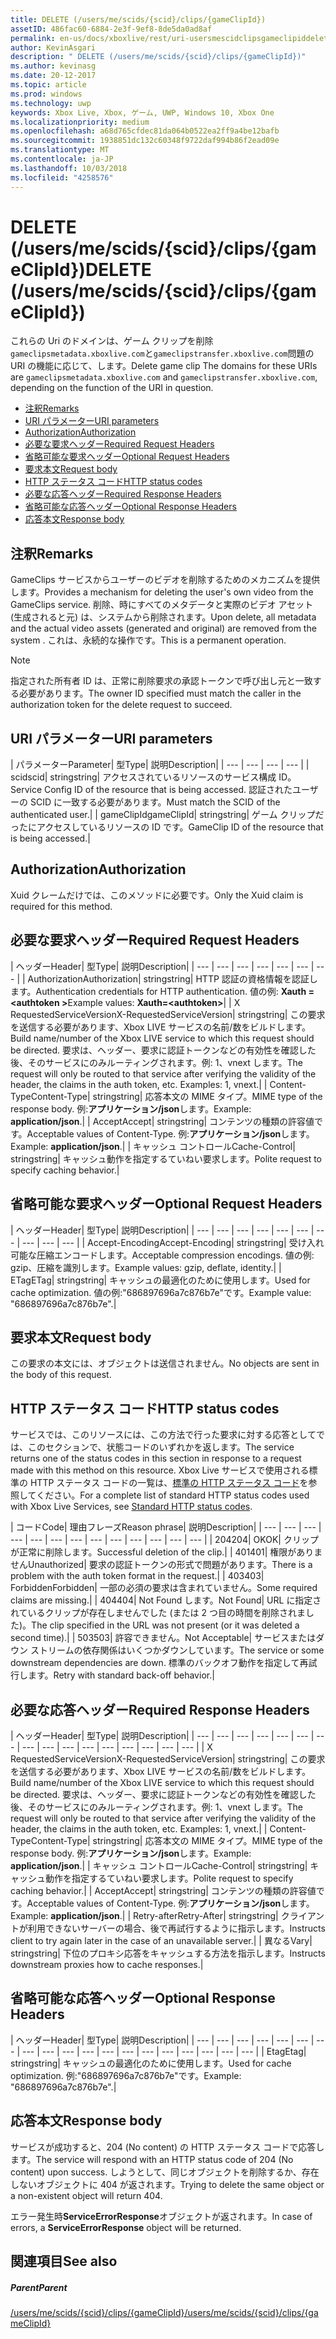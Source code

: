 ```yaml
---
title: DELETE (/users/me/scids/{scid}/clips/{gameClipId})
assetID: 486fac60-6884-2e3f-9ef8-8de5da0ad8af
permalink: en-us/docs/xboxlive/rest/uri-usersmescidclipsgameclipiddelete.html
author: KevinAsgari
description: " DELETE (/users/me/scids/{scid}/clips/{gameClipId})"
ms.author: kevinasg
ms.date: 20-12-2017
ms.topic: article
ms.prod: windows
ms.technology: uwp
keywords: Xbox Live, Xbox, ゲーム, UWP, Windows 10, Xbox One
ms.localizationpriority: medium
ms.openlocfilehash: a68d765cfdec81da064b0522ea2ff9a4be12bafb
ms.sourcegitcommit: 1938851dc132c60348f9722daf994b86f2ead09e
ms.translationtype: MT
ms.contentlocale: ja-JP
ms.lasthandoff: 10/03/2018
ms.locfileid: "4258576"
---
```

# <a name="delete-usersmescidsscidclipsgameclipid"></a><span data-ttu-id="e72ca-104">DELETE (/users/me/scids/{scid}/clips/{gameClipId})</span><span class="sxs-lookup"><span data-stu-id="e72ca-104">DELETE (/users/me/scids/{scid}/clips/{gameClipId})</span></span>
<span data-ttu-id="e72ca-105">これらの Uri のドメインは、ゲーム クリップを削除`gameclipsmetadata.xboxlive.com`と`gameclipstransfer.xboxlive.com`問題の URI の機能に応じて、します。</span><span class="sxs-lookup"><span data-stu-id="e72ca-105">Delete game clip The domains for these URIs are `gameclipsmetadata.xboxlive.com` and `gameclipstransfer.xboxlive.com`, depending on the function of the URI in question.</span></span>
 
  * [<span data-ttu-id="e72ca-106">注釈</span><span class="sxs-lookup"><span data-stu-id="e72ca-106">Remarks</span></span>](#ID4EX)
  * [<span data-ttu-id="e72ca-107">URI パラメーター</span><span class="sxs-lookup"><span data-stu-id="e72ca-107">URI parameters</span></span>](#ID4ECB)
  * [<span data-ttu-id="e72ca-108">Authorization</span><span class="sxs-lookup"><span data-stu-id="e72ca-108">Authorization</span></span>](#ID4ENB)
  * [<span data-ttu-id="e72ca-109">必要な要求ヘッダー</span><span class="sxs-lookup"><span data-stu-id="e72ca-109">Required Request Headers</span></span>](#ID4EYB)
  * [<span data-ttu-id="e72ca-110">省略可能な要求ヘッダー</span><span class="sxs-lookup"><span data-stu-id="e72ca-110">Optional Request Headers</span></span>](#ID4EEE)
  * [<span data-ttu-id="e72ca-111">要求本文</span><span class="sxs-lookup"><span data-stu-id="e72ca-111">Request body</span></span>](#ID4ENF)
  * [<span data-ttu-id="e72ca-112">HTTP ステータス コード</span><span class="sxs-lookup"><span data-stu-id="e72ca-112">HTTP status codes</span></span>](#ID4EYF)
  * [<span data-ttu-id="e72ca-113">必要な応答ヘッダー</span><span class="sxs-lookup"><span data-stu-id="e72ca-113">Required Response Headers</span></span>](#ID4EIAAC)
  * [<span data-ttu-id="e72ca-114">省略可能な応答ヘッダー</span><span class="sxs-lookup"><span data-stu-id="e72ca-114">Optional Response Headers</span></span>](#ID4E2CAC)
  * [<span data-ttu-id="e72ca-115">応答本文</span><span class="sxs-lookup"><span data-stu-id="e72ca-115">Response body</span></span>](#ID4E2DAC)
 
<a id="ID4EX"></a>

 
## <a name="remarks"></a><span data-ttu-id="e72ca-116">注釈</span><span class="sxs-lookup"><span data-stu-id="e72ca-116">Remarks</span></span>
 
<span data-ttu-id="e72ca-117">GameClips サービスからユーザーのビデオを削除するためのメカニズムを提供します。</span><span class="sxs-lookup"><span data-stu-id="e72ca-117">Provides a mechanism for deleting the user's own video from the GameClips service.</span></span> <span data-ttu-id="e72ca-118">削除、時にすべてのメタデータと実際のビデオ アセット (生成されると元) は、システムから削除されます。</span><span class="sxs-lookup"><span data-stu-id="e72ca-118">Upon delete, all metadata and the actual video assets (generated and original) are removed from the system .</span></span> <span data-ttu-id="e72ca-119">これは、永続的な操作です。</span><span class="sxs-lookup"><span data-stu-id="e72ca-119">This is a permanent operation.</span></span> 

> [!NOTE] 
> <span data-ttu-id="e72ca-120">指定された所有者 ID は、正常に削除要求の承認トークンで呼び出し元と一致する必要があります。</span><span class="sxs-lookup"><span data-stu-id="e72ca-120">The owner ID specified must match the caller in the authorization token for the delete request to succeed.</span></span> 


  
<a id="ID4ECB"></a>

 
## <a name="uri-parameters"></a><span data-ttu-id="e72ca-121">URI パラメーター</span><span class="sxs-lookup"><span data-stu-id="e72ca-121">URI parameters</span></span>
 
| <span data-ttu-id="e72ca-122">パラメーター</span><span class="sxs-lookup"><span data-stu-id="e72ca-122">Parameter</span></span>| <span data-ttu-id="e72ca-123">型</span><span class="sxs-lookup"><span data-stu-id="e72ca-123">Type</span></span>| <span data-ttu-id="e72ca-124">説明</span><span class="sxs-lookup"><span data-stu-id="e72ca-124">Description</span></span>| 
| --- | --- | --- | --- | 
| <span data-ttu-id="e72ca-125">scid</span><span class="sxs-lookup"><span data-stu-id="e72ca-125">scid</span></span>| <span data-ttu-id="e72ca-126">string</span><span class="sxs-lookup"><span data-stu-id="e72ca-126">string</span></span>| <span data-ttu-id="e72ca-127">アクセスされているリソースのサービス構成 ID。</span><span class="sxs-lookup"><span data-stu-id="e72ca-127">Service Config ID of the resource that is being accessed.</span></span> <span data-ttu-id="e72ca-128">認証されたユーザーの SCID に一致する必要があります。</span><span class="sxs-lookup"><span data-stu-id="e72ca-128">Must match the SCID of the authenticated user.</span></span>| 
| <span data-ttu-id="e72ca-129">gameClipId</span><span class="sxs-lookup"><span data-stu-id="e72ca-129">gameClipId</span></span>| <span data-ttu-id="e72ca-130">string</span><span class="sxs-lookup"><span data-stu-id="e72ca-130">string</span></span>| <span data-ttu-id="e72ca-131">ゲーム クリップだったにアクセスしているリソースの ID です。</span><span class="sxs-lookup"><span data-stu-id="e72ca-131">GameClip ID of the resource that is being accessed.</span></span>| 
  
<a id="ID4ENB"></a>

 
## <a name="authorization"></a><span data-ttu-id="e72ca-132">Authorization</span><span class="sxs-lookup"><span data-stu-id="e72ca-132">Authorization</span></span>
 
<span data-ttu-id="e72ca-133">Xuid クレームだけでは、このメソッドに必要です。</span><span class="sxs-lookup"><span data-stu-id="e72ca-133">Only the Xuid claim is required for this method.</span></span>
  
<a id="ID4EYB"></a>

 
## <a name="required-request-headers"></a><span data-ttu-id="e72ca-134">必要な要求ヘッダー</span><span class="sxs-lookup"><span data-stu-id="e72ca-134">Required Request Headers</span></span>
 
| <span data-ttu-id="e72ca-135">ヘッダー</span><span class="sxs-lookup"><span data-stu-id="e72ca-135">Header</span></span>| <span data-ttu-id="e72ca-136">型</span><span class="sxs-lookup"><span data-stu-id="e72ca-136">Type</span></span>| <span data-ttu-id="e72ca-137">説明</span><span class="sxs-lookup"><span data-stu-id="e72ca-137">Description</span></span>| 
| --- | --- | --- | --- | --- | --- | --- | 
| <span data-ttu-id="e72ca-138">Authorization</span><span class="sxs-lookup"><span data-stu-id="e72ca-138">Authorization</span></span>| <span data-ttu-id="e72ca-139">string</span><span class="sxs-lookup"><span data-stu-id="e72ca-139">string</span></span>| <span data-ttu-id="e72ca-140">HTTP 認証の資格情報を認証します。</span><span class="sxs-lookup"><span data-stu-id="e72ca-140">Authentication credentials for HTTP authentication.</span></span> <span data-ttu-id="e72ca-141">値の例: <b>Xauth =&lt;authtoken ></b></span><span class="sxs-lookup"><span data-stu-id="e72ca-141">Example values: <b>Xauth=&lt;authtoken></b></span></span>| 
| <span data-ttu-id="e72ca-142">X RequestedServiceVersion</span><span class="sxs-lookup"><span data-stu-id="e72ca-142">X-RequestedServiceVersion</span></span>| <span data-ttu-id="e72ca-143">string</span><span class="sxs-lookup"><span data-stu-id="e72ca-143">string</span></span>| <span data-ttu-id="e72ca-144">この要求を送信する必要があります、Xbox LIVE サービスの名前/数をビルドします。</span><span class="sxs-lookup"><span data-stu-id="e72ca-144">Build name/number of the Xbox LIVE service to which this request should be directed.</span></span> <span data-ttu-id="e72ca-145">要求は、ヘッダー、要求に認証トークンなどの有効性を確認した後、そのサービスにのみルーティングされます。例: 1、vnext します。</span><span class="sxs-lookup"><span data-stu-id="e72ca-145">The request will only be routed to that service after verifying the validity of the header, the claims in the auth token, etc. Examples: 1, vnext.</span></span>| 
| <span data-ttu-id="e72ca-146">Content-Type</span><span class="sxs-lookup"><span data-stu-id="e72ca-146">Content-Type</span></span>| <span data-ttu-id="e72ca-147">string</span><span class="sxs-lookup"><span data-stu-id="e72ca-147">string</span></span>| <span data-ttu-id="e72ca-148">応答本文の MIME タイプ。</span><span class="sxs-lookup"><span data-stu-id="e72ca-148">MIME type of the response body.</span></span> <span data-ttu-id="e72ca-149">例:<b>アプリケーション/json</b>します。</span><span class="sxs-lookup"><span data-stu-id="e72ca-149">Example: <b>application/json</b>.</span></span>| 
| <span data-ttu-id="e72ca-150">Accept</span><span class="sxs-lookup"><span data-stu-id="e72ca-150">Accept</span></span>| <span data-ttu-id="e72ca-151">string</span><span class="sxs-lookup"><span data-stu-id="e72ca-151">string</span></span>| <span data-ttu-id="e72ca-152">コンテンツの種類の許容値です。</span><span class="sxs-lookup"><span data-stu-id="e72ca-152">Acceptable values of Content-Type.</span></span> <span data-ttu-id="e72ca-153">例:<b>アプリケーション/json</b>します。</span><span class="sxs-lookup"><span data-stu-id="e72ca-153">Example: <b>application/json</b>.</span></span>| 
| <span data-ttu-id="e72ca-154">キャッシュ コントロール</span><span class="sxs-lookup"><span data-stu-id="e72ca-154">Cache-Control</span></span>| <span data-ttu-id="e72ca-155">string</span><span class="sxs-lookup"><span data-stu-id="e72ca-155">string</span></span>| <span data-ttu-id="e72ca-156">キャッシュ動作を指定するていねい要求します。</span><span class="sxs-lookup"><span data-stu-id="e72ca-156">Polite request to specify caching behavior.</span></span>| 
  
<a id="ID4EEE"></a>

 
## <a name="optional-request-headers"></a><span data-ttu-id="e72ca-157">省略可能な要求ヘッダー</span><span class="sxs-lookup"><span data-stu-id="e72ca-157">Optional Request Headers</span></span>
 
| <span data-ttu-id="e72ca-158">ヘッダー</span><span class="sxs-lookup"><span data-stu-id="e72ca-158">Header</span></span>| <span data-ttu-id="e72ca-159">型</span><span class="sxs-lookup"><span data-stu-id="e72ca-159">Type</span></span>| <span data-ttu-id="e72ca-160">説明</span><span class="sxs-lookup"><span data-stu-id="e72ca-160">Description</span></span>| 
| --- | --- | --- | --- | --- | --- | --- | --- | --- | --- | 
| <span data-ttu-id="e72ca-161">Accept-Encoding</span><span class="sxs-lookup"><span data-stu-id="e72ca-161">Accept-Encoding</span></span>| <span data-ttu-id="e72ca-162">string</span><span class="sxs-lookup"><span data-stu-id="e72ca-162">string</span></span>| <span data-ttu-id="e72ca-163">受け入れ可能な圧縮エンコードします。</span><span class="sxs-lookup"><span data-stu-id="e72ca-163">Acceptable compression encodings.</span></span> <span data-ttu-id="e72ca-164">値の例: gzip、圧縮を識別します。</span><span class="sxs-lookup"><span data-stu-id="e72ca-164">Example values: gzip, deflate, identity.</span></span>| 
| <span data-ttu-id="e72ca-165">ETag</span><span class="sxs-lookup"><span data-stu-id="e72ca-165">ETag</span></span>| <span data-ttu-id="e72ca-166">string</span><span class="sxs-lookup"><span data-stu-id="e72ca-166">string</span></span>| <span data-ttu-id="e72ca-167">キャッシュの最適化のために使用します。</span><span class="sxs-lookup"><span data-stu-id="e72ca-167">Used for cache optimization.</span></span> <span data-ttu-id="e72ca-168">値の例:"686897696a7c876b7e"です。</span><span class="sxs-lookup"><span data-stu-id="e72ca-168">Example value: "686897696a7c876b7e".</span></span>| 
  
<a id="ID4ENF"></a>

 
## <a name="request-body"></a><span data-ttu-id="e72ca-169">要求本文</span><span class="sxs-lookup"><span data-stu-id="e72ca-169">Request body</span></span>
 
<span data-ttu-id="e72ca-170">この要求の本文には、オブジェクトは送信されません。</span><span class="sxs-lookup"><span data-stu-id="e72ca-170">No objects are sent in the body of this request.</span></span>
  
<a id="ID4EYF"></a>

 
## <a name="http-status-codes"></a><span data-ttu-id="e72ca-171">HTTP ステータス コード</span><span class="sxs-lookup"><span data-stu-id="e72ca-171">HTTP status codes</span></span>
 
<span data-ttu-id="e72ca-172">サービスでは、このリソースには、この方法で行った要求に対する応答としてでは、このセクションで、状態コードのいずれかを返します。</span><span class="sxs-lookup"><span data-stu-id="e72ca-172">The service returns one of the status codes in this section in response to a request made with this method on this resource.</span></span> <span data-ttu-id="e72ca-173">Xbox Live サービスで使用される標準の HTTP ステータス コードの一覧は、[標準の HTTP ステータス コード](../../additional/httpstatuscodes.md)を参照してください。</span><span class="sxs-lookup"><span data-stu-id="e72ca-173">For a complete list of standard HTTP status codes used with Xbox Live Services, see [Standard HTTP status codes](../../additional/httpstatuscodes.md).</span></span>
 
| <span data-ttu-id="e72ca-174">コード</span><span class="sxs-lookup"><span data-stu-id="e72ca-174">Code</span></span>| <span data-ttu-id="e72ca-175">理由フレーズ</span><span class="sxs-lookup"><span data-stu-id="e72ca-175">Reason phrase</span></span>| <span data-ttu-id="e72ca-176">説明</span><span class="sxs-lookup"><span data-stu-id="e72ca-176">Description</span></span>| 
| --- | --- | --- | --- | --- | --- | --- | --- | --- | --- | --- | --- | --- | 
| <span data-ttu-id="e72ca-177">204</span><span class="sxs-lookup"><span data-stu-id="e72ca-177">204</span></span>| <span data-ttu-id="e72ca-178">OK</span><span class="sxs-lookup"><span data-stu-id="e72ca-178">OK</span></span>| <span data-ttu-id="e72ca-179">クリップが正常に削除します。</span><span class="sxs-lookup"><span data-stu-id="e72ca-179">Successful deletion of the clip.</span></span>| 
| <span data-ttu-id="e72ca-180">401</span><span class="sxs-lookup"><span data-stu-id="e72ca-180">401</span></span>| <span data-ttu-id="e72ca-181">権限がありません</span><span class="sxs-lookup"><span data-stu-id="e72ca-181">Unauthorized</span></span>| <span data-ttu-id="e72ca-182">要求の認証トークンの形式で問題があります。</span><span class="sxs-lookup"><span data-stu-id="e72ca-182">There is a problem with the auth token format in the request.</span></span>| 
| <span data-ttu-id="e72ca-183">403</span><span class="sxs-lookup"><span data-stu-id="e72ca-183">403</span></span>| <span data-ttu-id="e72ca-184">Forbidden</span><span class="sxs-lookup"><span data-stu-id="e72ca-184">Forbidden</span></span>| <span data-ttu-id="e72ca-185">一部の必須の要求は含まれていません。</span><span class="sxs-lookup"><span data-stu-id="e72ca-185">Some required claims are missing.</span></span>| 
| <span data-ttu-id="e72ca-186">404</span><span class="sxs-lookup"><span data-stu-id="e72ca-186">404</span></span>| <span data-ttu-id="e72ca-187">Not Found します。</span><span class="sxs-lookup"><span data-stu-id="e72ca-187">Not Found</span></span>| <span data-ttu-id="e72ca-188">URL に指定されているクリップが存在しませんでした (または 2 つ目の時間を削除されました)。</span><span class="sxs-lookup"><span data-stu-id="e72ca-188">The clip specified in the URL was not present (or it was deleted a second time).</span></span>| 
| <span data-ttu-id="e72ca-189">503</span><span class="sxs-lookup"><span data-stu-id="e72ca-189">503</span></span>| <span data-ttu-id="e72ca-190">許容できません。</span><span class="sxs-lookup"><span data-stu-id="e72ca-190">Not Acceptable</span></span>| <span data-ttu-id="e72ca-191">サービスまたはダウン ストリームの依存関係はいくつかダウンしています。</span><span class="sxs-lookup"><span data-stu-id="e72ca-191">The service or some downstream dependencies are down.</span></span> <span data-ttu-id="e72ca-192">標準のバックオフ動作を指定して再試行します。</span><span class="sxs-lookup"><span data-stu-id="e72ca-192">Retry with standard back-off behavior.</span></span>| 
  
<a id="ID4EIAAC"></a>

 
## <a name="required-response-headers"></a><span data-ttu-id="e72ca-193">必要な応答ヘッダー</span><span class="sxs-lookup"><span data-stu-id="e72ca-193">Required Response Headers</span></span>
 
| <span data-ttu-id="e72ca-194">ヘッダー</span><span class="sxs-lookup"><span data-stu-id="e72ca-194">Header</span></span>| <span data-ttu-id="e72ca-195">型</span><span class="sxs-lookup"><span data-stu-id="e72ca-195">Type</span></span>| <span data-ttu-id="e72ca-196">説明</span><span class="sxs-lookup"><span data-stu-id="e72ca-196">Description</span></span>| 
| --- | --- | --- | --- | --- | --- | --- | --- | --- | --- | --- | --- | --- | --- | --- | --- | 
| <span data-ttu-id="e72ca-197">X RequestedServiceVersion</span><span class="sxs-lookup"><span data-stu-id="e72ca-197">X-RequestedServiceVersion</span></span>| <span data-ttu-id="e72ca-198">string</span><span class="sxs-lookup"><span data-stu-id="e72ca-198">string</span></span>| <span data-ttu-id="e72ca-199">この要求を送信する必要があります、Xbox LIVE サービスの名前/数をビルドします。</span><span class="sxs-lookup"><span data-stu-id="e72ca-199">Build name/number of the Xbox LIVE service to which this request should be directed.</span></span> <span data-ttu-id="e72ca-200">要求は、ヘッダー、要求に認証トークンなどの有効性を確認した後、そのサービスにのみルーティングされます。例: 1、vnext します。</span><span class="sxs-lookup"><span data-stu-id="e72ca-200">The request will only be routed to that service after verifying the validity of the header, the claims in the auth token, etc. Examples: 1, vnext.</span></span>| 
| <span data-ttu-id="e72ca-201">Content-Type</span><span class="sxs-lookup"><span data-stu-id="e72ca-201">Content-Type</span></span>| <span data-ttu-id="e72ca-202">string</span><span class="sxs-lookup"><span data-stu-id="e72ca-202">string</span></span>| <span data-ttu-id="e72ca-203">応答本文の MIME タイプ。</span><span class="sxs-lookup"><span data-stu-id="e72ca-203">MIME type of the response body.</span></span> <span data-ttu-id="e72ca-204">例:<b>アプリケーション/json</b>します。</span><span class="sxs-lookup"><span data-stu-id="e72ca-204">Example: <b>application/json</b>.</span></span>| 
| <span data-ttu-id="e72ca-205">キャッシュ コントロール</span><span class="sxs-lookup"><span data-stu-id="e72ca-205">Cache-Control</span></span>| <span data-ttu-id="e72ca-206">string</span><span class="sxs-lookup"><span data-stu-id="e72ca-206">string</span></span>| <span data-ttu-id="e72ca-207">キャッシュ動作を指定するていねい要求します。</span><span class="sxs-lookup"><span data-stu-id="e72ca-207">Polite request to specify caching behavior.</span></span>| 
| <span data-ttu-id="e72ca-208">Accept</span><span class="sxs-lookup"><span data-stu-id="e72ca-208">Accept</span></span>| <span data-ttu-id="e72ca-209">string</span><span class="sxs-lookup"><span data-stu-id="e72ca-209">string</span></span>| <span data-ttu-id="e72ca-210">コンテンツの種類の許容値です。</span><span class="sxs-lookup"><span data-stu-id="e72ca-210">Acceptable values of Content-Type.</span></span> <span data-ttu-id="e72ca-211">例:<b>アプリケーション/json</b>します。</span><span class="sxs-lookup"><span data-stu-id="e72ca-211">Example: <b>application/json</b>.</span></span>| 
| <span data-ttu-id="e72ca-212">Retry-after</span><span class="sxs-lookup"><span data-stu-id="e72ca-212">Retry-After</span></span>| <span data-ttu-id="e72ca-213">string</span><span class="sxs-lookup"><span data-stu-id="e72ca-213">string</span></span>| <span data-ttu-id="e72ca-214">クライアントが利用できないサーバーの場合、後で再試行するように指示します。</span><span class="sxs-lookup"><span data-stu-id="e72ca-214">Instructs client to try again later in the case of an unavailable server.</span></span>| 
| <span data-ttu-id="e72ca-215">異なる</span><span class="sxs-lookup"><span data-stu-id="e72ca-215">Vary</span></span>| <span data-ttu-id="e72ca-216">string</span><span class="sxs-lookup"><span data-stu-id="e72ca-216">string</span></span>| <span data-ttu-id="e72ca-217">下位のプロキシ応答をキャッシュする方法を指示します。</span><span class="sxs-lookup"><span data-stu-id="e72ca-217">Instructs downstream proxies how to cache responses.</span></span>| 
  
<a id="ID4E2CAC"></a>

 
## <a name="optional-response-headers"></a><span data-ttu-id="e72ca-218">省略可能な応答ヘッダー</span><span class="sxs-lookup"><span data-stu-id="e72ca-218">Optional Response Headers</span></span>
 
| <span data-ttu-id="e72ca-219">ヘッダー</span><span class="sxs-lookup"><span data-stu-id="e72ca-219">Header</span></span>| <span data-ttu-id="e72ca-220">型</span><span class="sxs-lookup"><span data-stu-id="e72ca-220">Type</span></span>| <span data-ttu-id="e72ca-221">説明</span><span class="sxs-lookup"><span data-stu-id="e72ca-221">Description</span></span>| 
| --- | --- | --- | --- | --- | --- | --- | --- | --- | --- | --- | --- | --- | --- | --- | --- | --- | --- | --- | 
| <span data-ttu-id="e72ca-222">Etag</span><span class="sxs-lookup"><span data-stu-id="e72ca-222">Etag</span></span>| <span data-ttu-id="e72ca-223">string</span><span class="sxs-lookup"><span data-stu-id="e72ca-223">string</span></span>| <span data-ttu-id="e72ca-224">キャッシュの最適化のために使用します。</span><span class="sxs-lookup"><span data-stu-id="e72ca-224">Used for cache optimization.</span></span> <span data-ttu-id="e72ca-225">例:"686897696a7c876b7e"です。</span><span class="sxs-lookup"><span data-stu-id="e72ca-225">Example: "686897696a7c876b7e".</span></span>| 
  
<a id="ID4E2DAC"></a>

 
## <a name="response-body"></a><span data-ttu-id="e72ca-226">応答本文</span><span class="sxs-lookup"><span data-stu-id="e72ca-226">Response body</span></span>
 
<span data-ttu-id="e72ca-227">サービスが成功すると、204 (No content) の HTTP ステータス コードで応答します。</span><span class="sxs-lookup"><span data-stu-id="e72ca-227">The service will respond with an HTTP status code of 204 (No content) upon success.</span></span> <span data-ttu-id="e72ca-228">しようとして、同じオブジェクトを削除するか、存在しないオブジェクトに 404 が返されます。</span><span class="sxs-lookup"><span data-stu-id="e72ca-228">Trying to delete the same object or a non-existent object will return 404.</span></span>
 
<span data-ttu-id="e72ca-229">エラー発生時**ServiceErrorResponse**オブジェクトが返されます。</span><span class="sxs-lookup"><span data-stu-id="e72ca-229">In case of errors, a **ServiceErrorResponse** object will be returned.</span></span>
  
<a id="ID4EJEAC"></a>

 
## <a name="see-also"></a><span data-ttu-id="e72ca-230">関連項目</span><span class="sxs-lookup"><span data-stu-id="e72ca-230">See also</span></span>
 
<a id="ID4ELEAC"></a>

 
##### <a name="parent"></a><span data-ttu-id="e72ca-231">Parent</span><span class="sxs-lookup"><span data-stu-id="e72ca-231">Parent</span></span> 

[<span data-ttu-id="e72ca-232">/users/me/scids/{scid}/clips/{gameClipId}</span><span class="sxs-lookup"><span data-stu-id="e72ca-232">/users/me/scids/{scid}/clips/{gameClipId}</span></span>](uri-usersmescidclipsgameclipid.md)

   